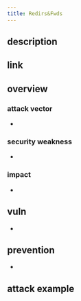 ```yaml
---
title: Redirs&Fwds
---
```


## description

## link

## overview

### attack vector

* 

### security weakness

* 

### impact

* 

## vuln

* 

## prevention

* 

## attack example
